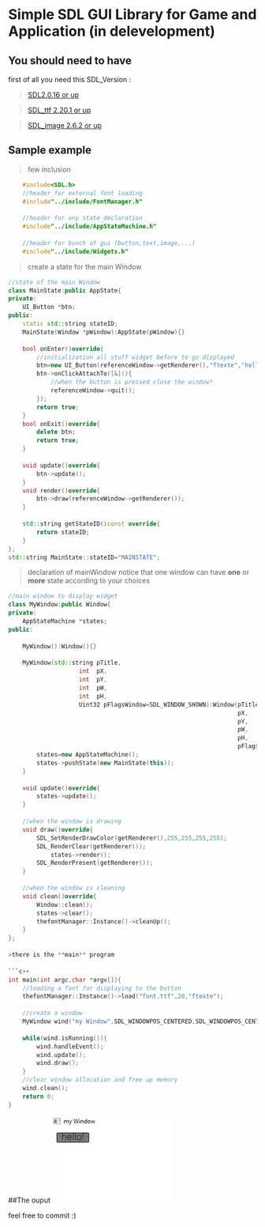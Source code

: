 # Simple SDL GUI Library for Game and Application (in delevelopment)
## You should need to have
first of all you need this SDL_Version :
>[SDL2.0.16 or up](https://github.com/libsdl-org/SDL/releases/)

>[SDL_ttf 2.20.1 or up](https://github.com/libsdl-org/SDL_ttf/releases)

>[SDL_image 2.6.2 or up](https://github.com/libsdl-org/SDL_image/releases)

## Sample example
>few inclusion
```c++
    #include<SDL.h>
    //header for external font loading 
    #include"../include/FontManager.h"
    
    //header for any state declaration
    #include"../include/AppStateMachine.h"

    //header for bunch of gui (button,text,image,...)
    #include"../include/Widgets.h"
```
>create a state for the main Window

```c++
//state of the main Window
class MainState:public AppState{
private:
    UI_Button *btn;
public:
    static std::string stateID;
    MainState(Window *pWindow):AppState(pWindow){}

    bool onEnter()override{
        //initialization all stuff widget before to go displayed
        btn=new UI_Button(referenceWindow->getRenderer(),"ftexte","hello!",10,10);
        btn->onClickAttachTo([&](){
            //when the button is pressed close the window!
            referenceWindow->quit();
        });
        return true;
    }
    bool onExit()override{
        delete btn;
        return true;
    }

    void update()override{
        btn->update();
    }
    void render()override{
        btn->draw(referenceWindow->getRenderer());
    }

    std::string getStateID()const override{
        return stateID;
    }
};
std::string MainState::stateID="MAINSTATE";
```
>declaration of mainWindow 
notice that one window can have **one** or **more** state according to your choices

```c++
//main window to display widget
class MyWindow:public Window{
private:
    AppStateMachine *states;
public:
    
    MyWindow():Window(){}
    
    MyWindow(std::string pTitle,
                    int  pX,
                    int  pY,
                    int  pW,
                    int  pH,
                    Uint32 pFlagsWindow=SDL_WINDOW_SHOWN):Window(pTitle,
                                                                 pX,
                                                                 pY,
                                                                 pW,
                                                                 pH,
                                                                 pFlagsWindow){
        states=new AppStateMachine();
        states->pushState(new MainState(this));
    }
    
    void update()override{
        states->update();
    }
    
    //when the window is drawing
    void draw()override{
        SDL_SetRenderDrawColor(getRenderer(),255,255,255,255);
        SDL_RenderClear(getRenderer());
            states->render();
        SDL_RenderPresent(getRenderer());
    }

    //when the window is cleaning
    void clean()override{
        Window::clean();
        states->clear();
        thefontManager::Instance()->cleanUp();
    }
};

>there is the **main** program

```c++
int main(int argc,char *argv[]){
    //loading a font for displaying to the button
    thefontManager::Instance()->load("font.ttf",20,"ftexte");

    //create a window
    MyWindow wind("my Window",SDL_WINDOWPOS_CENTERED,SDL_WINDOWPOS_CENTERED,640,480);
    
    while(wind.isRunning()){
        wind.handleEvent();
        wind.update();
        wind.draw();
    }
    //clear window allocation and free up memory
    wind.clean();
    return 0;
}
```

##The ouput
![result](/screenshoots/sample.jpg)

feel free to commit :)

